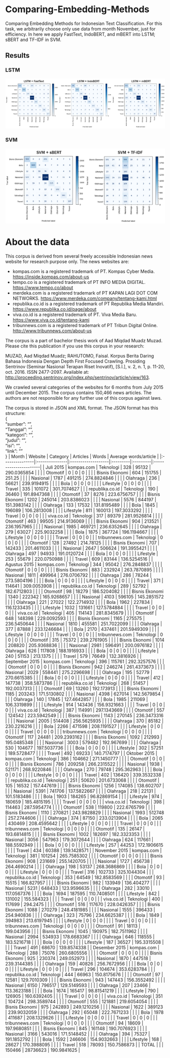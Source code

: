 # Comparing-Embedding-Methods
Comparing Embedding Methods for Indonesian Text Classification. For this task, we arbitrarily choose only use data from month November, just for efficiency. In here we apply FastText, IndoBERT, and mBERT into LSTM; sBERT and TF-IDF in SVM.
## Results
### LSTM
![](https://github.com/ThomasArtemius/Comparing-Embedding-Methods/blob/main/LSTM/Embeddings%20on%20LSTM.png)
### SVM
![](https://github.com/ThomasArtemius/Comparing-Embedding-Methods/blob/main/SVM/Embeddings%20on%20SVM.png)
# About the data
This corpus is derived from several freely accessible Indonesian news website for research purpose only. The news websites are: 

- kompas.com is a registered trademark of  PT. Kompas Cyber Media. https://inside.kompas.com/about-us
- tempo.co is a registered trademark of  PT INFO MEDIA DIGITAL. https://www.tempo.co/about
- merdeka.com is a registered trademark of  PT KAPAN LAGI DOT COM NETWORKS. https://www.merdeka.com/company/tentang-kami.html
- republika.co.id is a registered trademark of  PT Republika Media Mandiri. https://www.republika.co.id/page/about
- viva.co.id is a registered trademark of  PT. Viva Media Baru. https://www.viva.co.id/tentang-kami
- tribunnews.com is a registered trademark of PT Tribun Digital Online. http://www.tribunnews.com/about-us      

The corpus is a part of bachelor thesis work of Aad Miqdad Muadz Muzad. Please cite this publication if you use this corpus in your research:

MUZAD, Aad Miqdad Muadz; RAHUTOMO, Faisal. Korpus Berita Daring Bahasa Indonesia Dengan Depth First Focused Crawling. Prosiding Sentrinov (Seminar Nasional Terapan Riset Inovatif), [S.l.], v. 2, n. 1, p. 11-20, oct. 2016. ISSN 2477-2097. Available at: <http://proceeding.sentrinov.org/index.php/sentrinov/article/view/163>.

We crawled several categories of the websites for 6 months from July 2015 until December 2015. The corpus contains 150,466 news articles. The authors are not responsible for any further use of this corpus against laws.

The corpus is stored in JSON and XML format. The JSON format has this structure: \
{ \
“sumber”: “”, \
“Tanggal”: “”, \
“kategori”: “”, \
“judul”: “”, \
“isi”: “”, \
“link”: “” \
} 
| Month          | Website        | Category           | Articles | Words    | Average words/article |
|:---------------|:---------------|:-------------------|:---------|:---------|:----------------------|
| Juli 2015      | kompas.com     | Teknologi          | 328      | 95132    | 290.0365854           |
|                |                | Otomotif           | 0        | 0        | 0                     |
|                |                | Bisnis Ekonomi     | 604      | 151755   | 251.25                |
|                |                | Nasional           | 1787     | 491215   | 274.8824846           |
|                |                | Olahraga           | 236      | 56621    | 239.9194915           |
|                |                | Bola               | 0        | 0        | 0                     |
|                |                | Lifestyle          | 0        | 0        | 0                     |
|                |                | Travel             | 335      | 101072   | 301.7074627           |
|                | republika.co.id | Teknologi          | 190      | 36460    | 191.8947368           |
|                |                | Otomotif           | 37       | 8276     | 223.6756757           |
|                |                | Bisnis Ekonomi     | 1202     | 245014   | 203.8386023           |
|                |                | Nasional           | 5576     | 844197   | 151.3983142           |
|                |                | Olahraga           | 133      | 17532    | 131.8195489           |
|                |                | Bola               | 1845     | 196089   | 106.2813008           |
|                |                | Lifestyle          | 811      | 160013   | 197.3033292           |
|                |                | Travel             | 0        | 0        | 0                     |
|                | viva.co.id     | Teknologi          | 317      | 89379    | 281.9526814           |
|                |                | Otomotif           | 463      | 99505    | 214.9136069           |
|                |                | Bisnis Ekonomi     | 904      | 213521   | 236.1957965           |
|                |                | Nasional           | 1985     | 469721   | 236.6352645           |
|                |                | Olahraga           | 279      | 63027    | 225.9032258           |
|                |                | Bola               | 1875     | 367724   | 196.1194667           |
|                |                | Lifestyle          | 0        | 0        | 0                     |
|                |                | Travel             | 0        | 0        | 0                     |
|                | tribunnews.com | Teknologi          | 0        | 0        | 0                     |
|                |                | Otomotif           | 128      | 27492    | 214.78125             |
|                |                | Bisnis Ekonomi     | 707      | 142433   | 201.4611033           |
|                |                | Nasional           | 2647     | 506624   | 191.3955421           |
|                |                | Olahraga           | 497      | 94933    | 191.0120724           |
|                |                | Bola               | 0        | 0        | 0                     |
|                |                | Lifestyle          | 253      | 55679    | 220.0750988           |
|                |                | Travel             | 609      | 83144    | 136.5254516           |
| Agustus 2015   | kompas.com     | Teknologi          | 344      | 95042    | 276.2848837           |
|                |                | Otomotif           | 0        | 0        | 0                     |
|                |                | Bisnis Ekonomi     | 883      | 232924   | 263.7870895           |
|                |                | Nasional           | 1811     | 499964   | 276.0706792           |
|                |                | Olahraga           | 286      | 78244    | 273.5804196           |
|                |                | Bola               | 0        | 0        | 0                     |
|                |                | Lifestyle          | 0        | 0        | 0                     |
|                |                | Travel             | 371      | 114641   | 309.0053908           |
|                | republika.co.id | Teknologi          | 289      | 52792    | 182.6712803           |
|                |                | Otomotif           | 98       | 18279    | 186.5204082           |
|                |                | Bisnis Ekonomi     | 1340     | 222342   | 165.9268657           |
|                |                | Nasional           | 4103     | 596105   | 145.2851572           |
|                |                | Olahraga           | 221      | 27022    | 122.2714932           |
|                |                | Bola               | 1962     | 227834   | 116.1233435           |
|                |                | Lifestyle          | 1032     | 131661   | 127.5784884           |
|                |                | Travel             | 0        | 0        | 0                     |
|                | viva.co.id     | Teknologi          | 405      | 114143   | 281.8345679           |
|                |                | Otomotif           | 648      | 148398   | 229.0092593           |
|                |                | Bisnis Ekonomi     | 1165     | 275575   | 236.5450644           |
|                |                | Nasional           | 1810     | 455581   | 251.7022099           |
|                |                | Olahraga           | 377      | 87888    | 233.1246684           |
|                |                | Bola               | 2170     | 437461   | 201.5949309           |
|                |                | Lifestyle          | 0        | 0        | 0                     |
|                |                | Travel             | 0        | 0        | 0                     |
|                | tribunnews.com | Teknologi          | 0        | 0        | 0                     |
|                |                | Otomotif           | 315      | 75372    | 239.2761905           |
|                |                | Bisnis Ekonomi     | 1014     | 208820   | 205.9368836           |
|                |                | Nasional           | 2981     | 596491   | 200.0976182           |
|                |                | Olahraga           | 626      | 117808   | 188.1916933           |
|                |                | Bola               | 0        | 0        | 0                     |
|                |                | Lifestyle          | 240      | 51153    | 213.1375              |
|                |                | Travel             | 579      | 76649    | 132.3816926           |
| September 2015 | kompas.com     | Teknologi          | 396      | 115761   | 292.3257576           |
|                |                | Otomotif           | 0        | 0        | 0                     |
|                |                | Bisnis Ekonomi     | 942      | 246274   | 261.4373673           |
|                |                | Nasional           | 2029     | 558441   | 275.2296698           |
|                |                | Olahraga           | 195      | 52779    | 270.6615385           |
|                |                | Bola               | 0        | 0        | 0                     |
|                |                | Lifestyle          | 0        | 0        | 0                     |
|                |                | Travel             | 412      | 147738   | 358.5873786           |
|                | republika.co.id | Teknologi          | 268      | 51457    | 192.0037313           |
|                |                | Otomotif           | 69       | 13260    | 192.173913            |
|                |                | Bisnis Ekonomi     | 1185     | 203243   | 171.5130802           |
|                |                | Nasional           | 4398     | 627014   | 142.5679854           |
|                |                | Olahraga           | 140      | 17845    | 127.4642857           |
|                |                | Bola               | 1985     | 211069   | 106.3319899           |
|                |                | Lifestyle          | 914      | 143436   | 156.9321663           |
|                |                | Travel             | 0        | 0        | 0                     |
|                | viva.co.id     | Teknologi          | 387      | 114991   | 297.1343669           |
|                |                | Otomotif           | 557      | 124542   | 223.5942549           |
|                |                | Bisnis Ekonomi     | 1143     | 270145   | 236.3473316           |
|                |                | Nasional           | 2005     | 514408   | 256.5625935           |
|                |                | Olahraga           | 370      | 85182    | 230.2216216           |
|                |                | Bola               | 2266     | 471598   | 208.1191527           |
|                |                | Lifestyle          | 0        | 0        | 0                     |
|                |                | Travel             | 0        | 0        | 0                     |
|                | tribunnews.com | Teknologi          | 0        | 0        | 0                     |
|                |                | Otomotif           | 117      | 24481    | 209.2393162           |
|                |                | Bisnis Ekonomi     | 1092     | 212993   | 195.0485348           |
|                |                | Nasional           | 3003     | 579482   | 192.967699            |
|                |                | Olahraga           | 530      | 104677   | 197.5037736           |
|                |                | Bola               | 0        | 0        | 0                     |
|                |                | Lifestyle          | 302      | 57251    | 189.5728477           |
|                |                | Travel             | 492      | 69233    | 140.7174797           |
| Oktober 2015   | kompas.com     | Teknologi          | 386      | 104662   | 271.1450777           |
|                |                | Otomotif           | 0        | 0        | 0                     |
|                |                | Bisnis Ekonomi     | 786      | 209258   | 266.2315522           |
|                |                | Nasional           | 1938     | 521171   | 268.9220846           |
|                |                | Olahraga           | 270      | 79748    | 295.362963            |
|                |                | Bola               | 0        | 0        | 0                     |
|                |                | Lifestyle          | 0        | 0        | 0                     |
|                |                | Travel             | 402      | 136420   | 339.3532338           |
|                | republika.co.id | Teknologi          | 251      | 50620    | 201.6733068           |
|                |                | Otomotif           | 105      | 16532    | 157.447619            |
|                |                | Bisnis Ekonomi     | 1256     | 174085   | 138.602707            |
|                |                | Nasional           | 5391     | 741706   | 137.5822667           |
|                |                | Olahraga           | 218      | 22131    | 101.5183486           |
|                |                | Bola               | 1903     | 184265   | 96.82869154           |
|                |                | Lifestyle          | 974      | 180659   | 185.4815195           |
|                |                | Travel             | 0        | 0        | 0                     |
|                | viva.co.id     | Teknologi          | 398      | 114463   | 287.5954774           |
|                |                | Otomotif           | 538      | 119800   | 222.6765799           |
|                |                | Bisnis Ekonomi     | 1110     | 270821   | 243.9828829           |
|                |                | Nasional           | 1993     | 512748   | 257.2744606           |
|                |                | Olahraga           | 374      | 87150    | 233.0213904           |
|                |                | Bola               | 2065     | 430469   | 208.4595642           |
|                |                | Lifestyle          | 0        | 0        | 0                     |
|                |                | Travel             | 0        | 0        | 0                     |
|                | tribunnews.com | Teknologi          | 0        | 0        | 0                     |
|                |                | Otomotif           | 135      | 26147    | 193.6814815           |
|                |                | Bisnis Ekonomi     | 1002     | 182697   | 182.3323353           |
|                |                | Nasional           | 3056     | 547963   | 179.3072644           |
|                |                | Olahraga           | 624      | 117661   | 188.5592949           |
|                |                | Bola               | 0        | 0        | 0                     |
|                |                | Lifestyle          | 257      | 44253    | 172.1906615           |
|                |                | Travel             | 434      | 60388    | 139.1428571           |
| November 2015  | kompas.com     | Teknologi          | 381      | 101254   | 265.7585302           |
|                |                | Otomotif           | 0        | 0        | 0                     |
|                |                | Bisnis Ekonomi     | 908      | 231669   | 255.1420705           |
|                |                | Nasional           | 1727     | 456738   | 264.4690214           |
|                |                | Olahraga           | 198      | 53137    | 268.3686869           |
|                |                | Bola               | 0        | 0        | 0                     |
|                |                | Lifestyle          | 0        | 0        | 0                     |
|                |                | Travel             | 316      | 102733   | 325.1044304           |
|                | republika.co.id | Teknologi          | 353      | 64549    | 182.8583569           |
|                |                | Otomotif           | 93       | 15515    | 166.827957            |
|                |                | Bisnis Ekonomi     | 982      | 133949   | 136.404277            |
|                |                | Nasional           | 5231     | 648433   | 123.9596635           |
|                |                | Olahraga           | 282      | 33010    | 117.0567376           |
|                |                | Bola               | 1694     | 187595   | 110.7408501           |
|                |                | Lifestyle          | 842      | 131002   | 155.584323            |
|                |                | Travel             | 0        | 0        | 0                     |
|                | viva.co.id     | Teknologi          | 400      | 117699   | 294.2475              |
|                |                | Otomotif           | 516      | 117670   | 228.0426357           |
|                |                | Bisnis Ekonomi     | 1088     | 270279   | 248.4181985           |
|                |                | Nasional           | 1555     | 396433   | 254.940836            |
|                |                | Olahraga           | 323      | 75796    | 234.6625387           |
|                |                | Bola               | 1849     | 394983   | 213.6197945           |
|                |                | Lifestyle          | 0        | 0        | 0                     |
|                |                | Travel             | 0        | 0        | 0                     |
|                | tribunnews.com | Teknologi          | 0        | 0        | 0                     |
|                |                | Otomotif           | 91       | 18113    | 199.043956            |
|                |                | Bisnis Ekonomi     | 1045     | 190975   | 182.7511962           |
|                |                | Nasional           | 2994     | 534933   | 178.6683367           |
|                |                | Olahraga           | 646      | 118555   | 183.5216718           |
|                |                | Bola               | 0        | 0        | 0                     |
|                |                | Lifestyle          | 187      | 36527    | 195.3315508           |
|                |                | Travel             | 491      | 68670    | 139.8574338           |
| Desember 2015  | kompas.com     | Teknologi          | 288      | 75076    | 260.6805556           |
|                |                | Otomotif           | 0        | 0        | 0                     |
|                |                | Bisnis Ekonomi     | 925      | 230374   | 249.052973            |
|                |                | Nasional           | 1870     | 447518   | 239.3144385           |
|                |                | Olahraga           | 159      | 40826    | 256.7672956           |
|                |                | Bola               | 0        | 0        | 0                     |
|                |                | Lifestyle          | 0        | 0        | 0                     |
|                |                | Travel             | 296      | 104674   | 353.6283784           |
|                | republika.co.id | Teknologi          | 444      | 66963    | 150.8175676           |
|                |                | Otomotif           | 97       | 12581    | 129.7010309           |
|                |                | Bisnis Ekonomi     | 943      | 147443   | 156.3552492           |
|                |                | Nasional           | 6150     | 796517   | 129.5149593           |
|                |                | Olahraga           | 207      | 23466    | 113.3623188           |
|                |                | Bola               | 1674     | 165417   | 98.81541219           |
|                |                | Lifestyle          | 790      | 126905   | 160.6392405           |
|                |                | Travel             | 0        | 0        | 0                     |
|                | viva.co.id     | Teknologi          | 351      | 104724   | 298.3589744           |
|                |                | Otomotif           | 555      | 121881   | 219.6054054           |
|                |                | Bisnis Ekonomi     | 975      | 242893   | 249.1210256           |
|                |                | Nasional           | 1622     | 389123   | 239.9032059           |
|                |                | Olahraga           | 292      | 65048    | 222.7671233           |
|                |                | Bola               | 1978     | 411687   | 208.1329626           |
|                |                | Lifestyle          | 0        | 0        | 0                     |
|                |                | Travel             | 0        | 0        | 0                     |
|                | tribunnews.com | Teknologi          | 0        | 0        | 0                     |
|                |                | Otomotif           | 94       | 18609    | 197.9680851           |
|                |                | Bisnis Ekonomi     | 845      | 161148   | 190.7076923           |
|                |                | Nasional           | 3166     | 543016   | 171.5148452           |
|                |                | Olahraga           | 394      | 75327    | 191.1852792           |
|                |                | Bola               | 1592     | 246606   | 154.9032663           |
|                |                | Lifestyle          | 168      | 28627    | 170.3988095           |
|                |                | Travel             | 518      | 78093    | 150.7586873           |
| TOTAL          |                |                    | 150466   | 28736623 | 190.9841625           |
